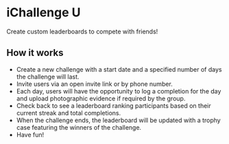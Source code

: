 # iChallenge U

Create custom leaderboards to compete with friends!

## How it works

- Create a new challenge with a start date and a specified number of days the challenge will last.
- Invite users via an open invite link or by phone number.
- Each day, users will have the opportunity to log a completion for the day and upload photographic evidence if required by the group.
- Check back to see a leaderboard ranking participants based on their current streak and total completions.
- When the challenge ends, the leaderboard will be updated with a trophy case featuring the winners of the challenge.
- Have fun!

